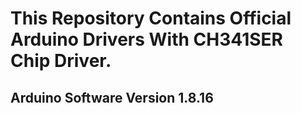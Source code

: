 # This Repository Contains Official Arduino Drivers With CH341SER Chip Driver.
## Arduino Software Version 1.8.16
